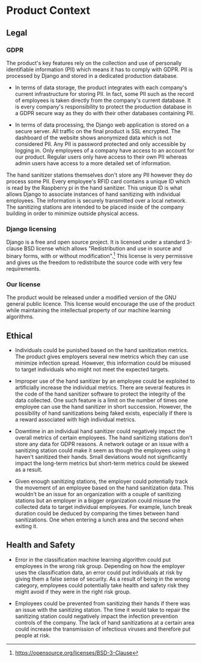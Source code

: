 # Product Context

## Legal

### GDPR
The product's key features rely on the collection and use of personally identifiable information (PII) which means it has to comply with GDPR. PII is processed by Django and stored in a dedicated production database.

- In terms of data storage, the product integrates with each company's current infrastructure for storing PII. In fact, some PII such as the record of employees is taken directly from the company's current database. It is every company's responsibility to protect the production database in a GDPR secure way as they do with their other databases containing PII.

- In terms of data processing, the Django web application is stored on a secure server. All traffic on the final product is SSL encrypted. The dashboard of the website shows anonymized data which is not considered PII. Any PII is password protected and only accessible by logging in. Only employees of a company have access to an account for our product. Regular users only have access to their own PII whereas admin users have access to a more detailed set of information. 


The hand sanitizer stations themselves don't store any PII however they do process some PII. Every employee's RFID card contains a unique ID which is read by the Raspberry pi in the hand sanitizer. This unique ID is what allows Django to associate instances of hand sanitizing with individual employees. The information is securely transmitted over a local network. The sanitizing stations are intended to be placed inside of the company building in order to minimize outside physical access.

### Django licensing
Django is a free and open source project. It is licensed under a standard 3-clause BSD license which allows "Redistribution and use in source and binary forms, with or without modification".[^1] This license is very permissive and gives us the freedom to redistribute the source code with very few requirements.

### Our license
The product would be released under a modified version of the GNU general public licence. This license would encourage the use of the product while maintaining the intellectual property of our machine learning algorithms. 

## Ethical

- Individuals could be punished based on the hand sanitization metrics. The product gives employers several new metrics which they can use minimize infection spread. However, this information could be misused to target individuals who might not meet the expected targets.

- Improper use of the hand sanitizer by an employee could be exploited to artificially increase the individual metrics. There are several features in the code of the hand sanitizer software to protect the integrity of the data collected. One such feature is a limit on the number of times one employee can use the hand sanitizer in short succession. However, the possibility of hand sanitizations being faked exists, especially if there is a reward associated with high individual metrics.


- Downtime in an individual hand sanitizer could negatively impact the overall metrics of certain employees. The hand sanitizing stations don't store any data for GDPR reasons. A network outage or an issue with a sanitizing station could make it seem as though the employees using it haven't sanitized their hands. Small deviations would not significantly impact the long-term metrics but short-term metrics could be skewed as a result.

- Given enough sanitizing stations, the employer could potentially track the movement of an employee based on the hand sanitization data. This wouldn't be an issue for an organization with a couple of sanitizing stations but an employer in a bigger organization could misuse the collected data to target individual employees. For example, lunch break duration could be deduced by comparing the times between hand sanitizations. One when entering a lunch area and the second when exiting it. 


## Health and Safety

- Error in the classification machine learning algorithm could put employees in the wrong risk group. Depending on how the employer uses the classification data, an error could put individuals at risk by giving them a false sense of security. As a result of being in the wrong category, employees could potentially take health and safety risk they might avoid if they were in the right risk group.

- Employees could be prevented from sanitizing their hands if there was an issue with the sanitizing station. The time it would take to repair the sanitizing station could negatively impact the infection prevention controls of the company. The lack of hand sanitizations at a certain area could increase the transmission of infectious viruses and therefore put people at risk.

[^1]: https://opensource.org/licenses/BSD-3-Clause
